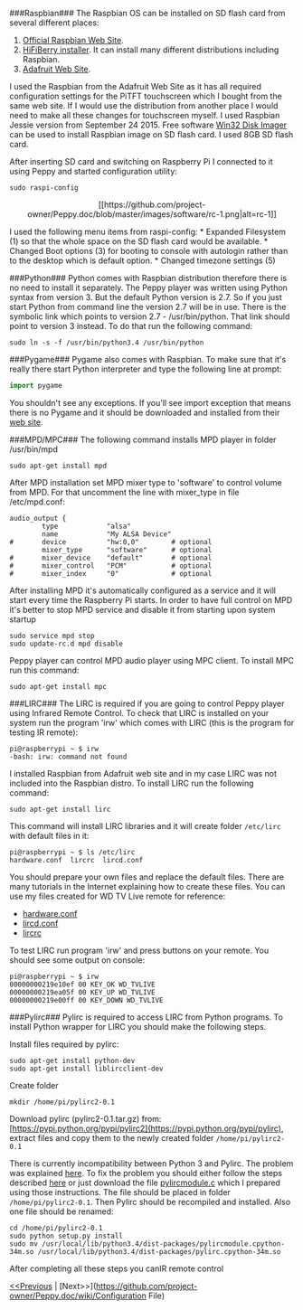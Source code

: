 ###Raspbian###
The Raspbian OS can be installed on SD flash card from several different places:

1. [Official Raspbian Web Site](https://www.raspbian.org/).
2. [HiFiBerry installer](https://www.hifiberry.com/guides/hifiberry-installer/). It can install many different distributions including Raspbian.
3. [Adafruit Web Site](https://learn.adafruit.com/adafruit-pitft-3-dot-5-touch-screen-for-raspberry-pi/easy-install).

I used the Raspbian from the Adafruit Web Site as it has all required configuration settings for the PiTFT touchscreen which I bought from the same web site. If I would use the distribution from another place I would need to make all these changes for touchscreen myself. I used Raspbian Jessie version from September 24 2015.
Free software [Win32 Disk Imager](https://sourceforge.net/projects/win32diskimager/) can be used to install Raspbian image on SD flash card. I used 8GB SD flash card.

After inserting SD card and switching on Raspberry Pi I connected to it using Peppy and started configuration utility:
```
sudo raspi-config
```
<p align="center">
[[https://github.com/project-owner/Peppy.doc/blob/master/images/software/rc-1.png|alt=rc-1]]
</p>
I used the following menu items from raspi-config:
* Expanded Filesystem (1) so that the whole space on the SD flash card would be available.
* Changed Boot options (3) for booting to console with autologin rather than to the desktop which is default option.
* Changed timezone settings (5)

###Python###
Python comes with Raspbian distribution therefore there is no need to install it separately. The Peppy player was written using Python syntax from version 3. But the default Python version is 2.7. So if you just start Python from command line the version 2.7 will be in use. There is the symbolic link which points to version 2.7 - /usr/bin/python. That link should point to version 3 instead. To do that run the following command:
```
sudo ln -s -f /usr/bin/python3.4 /usr/bin/python
```

###Pygame###
Pygame also comes with Raspbian. To make sure that it's really there start Python interpreter and type the following line at prompt:
```python
import pygame
```
You shouldn't see any exceptions. If you'll see import exception that means there is no Pygame and it should be downloaded and installed from their [web site](http://www.pygame.org/download.shtml).

###MPD/MPC###
The following command installs MPD player in folder /usr/bin/mpd
```
sudo apt-get install mpd
```
After MPD installation set MPD mixer type to 'software' to control volume from MPD. For that uncomment the line with mixer_type in file /etc/mpd.conf:
```
audio_output {
        type            "alsa"
        name            "My ALSA Device"
#       device          "hw:0,0"        # optional
        mixer_type      "software"      # optional
#       mixer_device    "default"       # optional
#       mixer_control   "PCM"           # optional
#       mixer_index     "0"             # optional
```
After installing MPD it's automatically configured as a service and it will start every time the Raspberry Pi starts. In order to have full control on MPD it's better to stop MPD service and disable it from starting upon system startup
```
sudo service mpd stop
sudo update-rc.d mpd disable
```
Peppy player can control MPD audio player using MPC client. To install MPC run this command:
```
sudo apt-get install mpc
```

###LIRC###
The LIRC is required if you are going to control Peppy player using Infrared Remote Control. To check that LIRC is installed on your system run the program 'irw' which comes with LIRC (this is the program for testing IR remote):
```
pi@raspberrypi ~ $ irw
-bash: irw: command not found
```
I installed Raspbian from Adafruit web site and in my case LIRC was not included into the Raspbian distro. To install LIRC run the following command:
```
sudo apt-get install lirc
``` 
This command will install LIRC libraries and it will create folder ```/etc/lirc``` with default files in it:
```
pi@raspberrypi ~ $ ls /etc/lirc
hardware.conf  lircrc  lircd.conf
```
You should prepare your own files and replace the default files. There are many tutorials in the Internet explaining how to create these files. You can use my files created for WD TV Live remote for reference:

* [hardware.conf](https://github.com/project-owner/Peppy.doc/blob/master/files/hardware.conf)
* [lircd.conf](https://github.com/project-owner/Peppy.doc/blob/master/files/lircd.conf)
* [lircrc](https://github.com/project-owner/Peppy.doc/blob/master/files/lircrc)

To test LIRC run program 'irw' and press buttons on your remote. You should see some output on console:
```
pi@raspberrypi ~ $ irw
00000000219e10ef 00 KEY_OK WD_TVLIVE
00000000219ea05f 00 KEY_UP WD_TVLIVE
00000000219e00ff 00 KEY_DOWN WD_TVLIVE
```

###Pylirc###
Pylirc is required to access LIRC from Python programs. To install Python wrapper for LIRC you should make the following steps.

Install files required by pylirc:
```
sudo apt-get install python-dev
sudo apt-get install liblircclient-dev
```
Create folder
```
mkdir /home/pi/pylirc2-0.1
```
Download pylirc (pylirc2-0.1.tar.gz) from: [https://pypi.python.org/pypi/pylirc2](https://pypi.python.org/pypi/pylirc), extract files and copy them to the newly created folder ```/home/pi/pylirc2-0.1```

There is currently incompatibility between Python 3 and Pylirc. The problem was explained [here](http://stackoverflow.com/questions/34691314/python3-4-pylirc-module-not-loaded-although-is-installed-on-my-system). To fix the problem you should either follow the steps described [here](https://github.com/offlinehacker-playground/pylirc2/issues/3#issuecomment-170238377) or just download the file [pylircmodule.c](https://github.com/project-owner/Peppy.doc/blob/master/files/pylircmodule.c) which I prepared using those instructions. The file should be placed in folder ```/home/pi/pylirc2-0.1```. Then Pylirc should be recompiled and installed. Also one file should be renamed:
```
cd /home/pi/pylirc2-0.1
sudo python setup.py install
sudo mv /usr/local/lib/python3.4/dist-packages/pylircmodule.cpython-34m.so /usr/local/lib/python3.4/dist-packages/pylirc.cpython-34m.so
```
After completing all these steps you canIR remote control

[<<Previous](https://github.com/project-owner/Peppy.doc/wiki/Software) | [Next>>](https://github.com/project-owner/Peppy.doc/wiki/Configuration File)